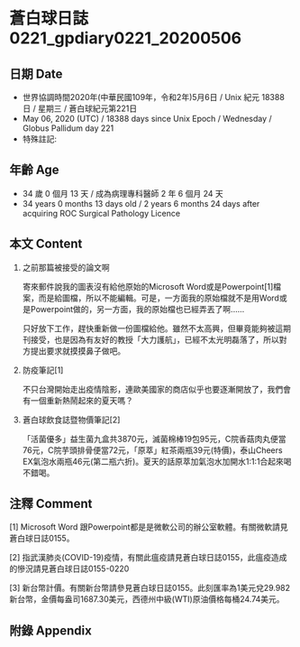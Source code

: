 [_metadata_:encoding]: - "utf-8"
[_metadata_:language]: - "zh-Hant-TW"
[_metadata_:fileformat]: - "markdown"
[_metadata_:MIME_type]: - "text/plain"
[_metadata_:markdown_version]: - "commonmark version 0.29"
[_metadata_:markdown_spec]: - "https://spec.commonmark.org/0.29/"

# 蒼白球日誌0221_gpdiary0221_20200506 #

## 日期 Date ##

* 世界協調時間2020年(中華民國109年，令和2年)5月6日 / Unix 紀元 18388 日 / 星期三 / 蒼白球紀元第221日
* May 06, 2020 (UTC) / 18388 days since Unix Epoch / Wednesday / Globus Pallidum day 221
* 特殊註記:

## 年齡 Age ##

* 34 歲 0 個月 13 天 / 成為病理專科醫師 2 年 6 個月 24 天
* 34 years 0 months 13 days old / 2 years 6 months 24 days after acquiring ROC Surgical Pathology Licence

## 本文 Content ##

1. 之前那篇被接受的論文啊

    寄來郵件說我的圖表沒有給他原始的Microsoft Word或是Powerpoint[1]檔案，而是給圖檔，所以不能編輯。可是，一方面我的原始檔就不是用Word或是Powerpoint做的，另一方面，我的原始檔也已經弄丟了啊......

    只好放下工作，趕快重新做一份圖檔給他。雖然不太高興，但畢竟能夠被這期刊接受，也是因為有友好的教授「大力護航」，已經不太光明磊落了，所以對方提出要求就摸摸鼻子做吧。

2. 防疫筆記[1]

    不只台灣開始走出疫情陰影，連歐美國家的商店似乎也要逐漸開放了，我們會有一個重新熱鬧起來的夏天嗎？

3. 蒼白球飲食誌暨物價筆記[2]

    「活菌優多」益生菌九盒共3870元，滅菌棉棒19包95元，C院香菇肉丸便當76元，C院芋頭排骨便當72元，「原萃」紅茶兩瓶39元(特價)，泰山Cheers EX氣泡水兩瓶46元(第二瓶六折)。夏天的話原萃加氣泡水加開水1:1:1合起來喝不錯喝。

## 注釋 Comment ##

[1] Microsoft Word 跟Powerpoint都是是微軟公司的辦公室軟體。有關微軟請見蒼白球日誌0155。

[2] 指武漢肺炎(COVID-19)疫情，有關此瘟疫請見蒼白球日誌0155，此瘟疫造成的慘況請見蒼白球日誌0155-0220

[3] 新台幣計價。有關新台幣請參見蒼白球日誌0155。此刻匯率為1美元兌29.982新台幣，金價每盎司1687.30美元，西德州中級(WTI)原油價格每桶24.74美元。

## 附錄 Appendix ##
